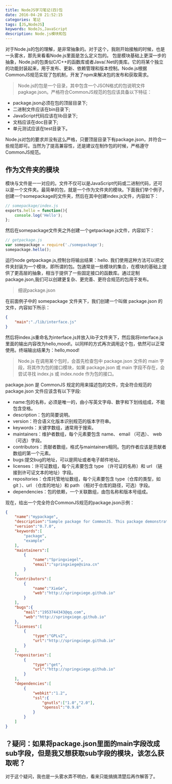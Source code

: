 ```yaml
---
title: NodeJS学习笔记(四)包
date: 2016-04-28 21:52:15
categories: 笔记
tags: [JS,NodeJS]
keywords: NodeJs,JavaScript
description: Node.js模块和包
---
```

对于Node.js的包的理解，是非常抽象的。对于这个，我刚开始接触的时候，也是一头雾水，那先来看看Node.js里面是怎么定义包的。
包是模块基础上更深一步的抽象，Node.js的包类似C/C++的函数库或者Java/.Net的类库。它的将某个独立的功能封装起来，用于发布、更新、依赖管理和版本控制。Node.js根据CommonJS规范实现了包机制，开发了npm来解决包的发布和获取需求。
<!--more-->
>Node.js的包是一个目录，其中包含一个JSON格式的包说明文件pagkage.json。严格符合CommonJS规范的包应该具备以下特征：

+ package.json必须在包的顶层目录下;
+ 二进制文件应该在bin目录下;
+ JavaScript代码应该在lib目录下;
+ 文档应该在doc目录下;
+ 单元测试应该在test目录下。

Node.js对包的要求并没有这么严格，只要顶层目录下有package.json，并符合一些规范即可。当然为了提高兼容性，还是建议在制作包的时候，严格遵守CommonJS规范。

作为文件夹的模块
----------------
模块与文件是一一对应的。文件不仅可以是JavaScript代码或二进制代码，还可以是一个文件夹。最简单的包，就是一个作为文件夹的模块。下面我们举个例子，创建一个somepackage的文件夹，然后在其中创建index.js文件，内容如下：

``` js
// somepackage/index.js
exports.hello = function(){
    console.log('Hello');
};
```
然后在somepackage文件夹之外创建一个getpackage.js文件，内容如下：
``` js
// getpackage.js
var somepackage = require('./somepackage');
somepackage.hello();
```
运行node getpackage.js,控制台将输出结果：hello.
我们使用这种方法可以把文件夹封装为一个模块，即所谓的包。包通常是一些模块的集合，在模块的基础上提供了更高层的抽象，相当于提供了一些固定接口的函数库。通过定制package.json,我们可以创建更复杂、更完善、更符合规范的包用于发布。

>细说package.json

在前面例子中的 somepackage 文件夹下，我们创建一个叫做 package.json 的文件，内容如下所示：
``` json
{
    "main":"./lib/interface.js"
}
```
然后将index.js重命名为interface.js并放入lib子文件夹下，然后我将interface.js里面的输出内容改为hello,mood!。以同样的方式再次调用这个包，依然可以正常使用。终端输出结果为：hello,mood!

> Node.js 在调用某个包时，会首先检查包中 package.json 文件的 main 字段，将其作为包的接口模块，如果 package.json 或 main 字段不存在，会尝试寻找 index.js 或 index.node 作为包的接口。

package.json 是 CommonJS 规定的用来描述包的文件，完全符合规范的 package.json 文件应该含有以下字段:
+ name:包的名称，必须是唯一的，由小写英文字母、数字和下划线组成，不能包含空格。
+ description：包的简要说明。
+ version：符合语义化版本识别规范的版本字符串。
+ keywords：关键字数组，通常用于搜索。
+ maintainers：维护者数组，每个元素要包含 name、 email （可选）、 web （可选）字段。
+ contributors：贡献者数组，格式与maintainers相同。包的作者应该是贡献者数组的第一个元素。
+ bugs:提交bug的地址，可以是网址或者电子邮件地址。
+ licenses：许可证数组，每个元素要包含 type （许可证的名称）和 url （链接到许可证文本的地址）字段。
+ repositories：仓库托管地址数组，每个元素要包含 type（仓库的类型，如 git ）、url （仓库的地址）和 path （相对于仓库的路径，可选）字段。
+ dependencies：包的依赖，一个关联数组，由包名称和版本号组成。

现在，给出一个完全符合CommonJS规范的package.json示例：
``` json
{
    "name":"mypackage",
    "description":"Sample package for CommonJS. This package demonstrates the required elements of a CommonJS package.",
    "version":"0.7.0",
    "keywords":[
        "package",
        "example"
    ],
    "maintainers":[
        {
            "name":"Springxiegel",
            "email":"springxiege@sina.cn"
        }
    ],
    "contributors":[
        {
            "name":"XieGe",
            "web":"http://springxiege.github.io"
        }
    ],
    "bugs":{
        "mail":"1953744343@qq.com",
        "web":"http://springxiege.github.io"
    },
    "licenses":[
        {
            "type":"GPLv2",
            "url":"http://springxiege.github.io"
        }
    ],
    "repositories":[
        {
            "type":"get",
            "url":"http://springxiege.github.io"
        }
    ],
    "dependencies":[
        {
            "webkit":"1.2",
            "ssl":{
                "gnutls":["1.0","2.0"],
                "openssl":"0.9.8"
            }
        }
    ]
}
```

？疑问：如果将package.json里面的main字段改成sub字段，但是我又想获取sub字段的模块，该怎么获取呢？
-----------------------------------------------------------------------------------------------
对于这个疑问，我也是一头雾水弄不明白，看来只能搞搞清楚后再作解答了。

